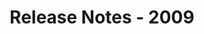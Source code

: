 ﻿---
title: Release Notes - 2009
articleTitle: Release Notes - 2009
linktitle: Release Notes - 2009
description: "Release Notes - 2009 – learn about the latest updates and fixes."
type: docs
weight: 110
url: /sharepoint/release-notes-2009/
---


